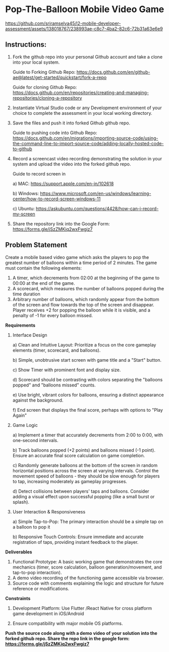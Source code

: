 


# Pop-The-Balloon Mobile Video Game


https://github.com/sriramselva45/l2-mobile-developer-assessment/assets/138018767/238993ae-c8c7-4ba2-82c6-72b31a63e6e9


## Instructions:

1. Fork the github repo into your personal Github account and take a clone into your local system.

   Guide to Forking Github Repo: https://docs.github.com/en/github-ae@latest/get-started/quickstart/fork-a-repo

   Guide for cloning Github Repo: https://docs.github.com/en/repositories/creating-and-managing-repositories/cloning-a-repository

2. Instantiate Virtual Studio code or any Development environment of your choice to complete the assessment in your local working directory.

3. Save the files and push it into forked Github github repo.

   Guide to pushing code into Github Repo: https://docs.github.com/en/migrations/importing-source-code/using-the-command-line-to-import-source-code/adding-locally-hosted-code-to-github

4. Record a screencast video recording demonstrating the solution in your system and upload the video into the forked github repo.

   Guide to record screen in

   a) MAC: https://support.apple.com/en-in/102618

   b) Windows: https://www.microsoft.com/en-us/windows/learning-center/how-to-record-screen-windows-11

   c) Ubuntu: https://askubuntu.com/questions/4428/how-can-i-record-my-screen

5. Share the repository link into the Google Form: https://forms.gle/jSzZMKiq2wxFwgiz7

## Problem Statement

Create a mobile based video game which asks the players to pop the greatest number of balloons within a time period of 2 minutes. The game must contain the following elements:

1. A timer, which decrements from 02:00 at the beginning of the game to 00:00 at the end of the game.
2. A scorecard, which measures the number of balloons popped during the time duration
3. Arbitrary number of balloons, which randomly appear from the bottom of the screen and flow towards the top of the screen and disappear. Player receives +2 for popping the balloon while it is visible, and a penalty of -1 for every balloon missed.

**Requirements**

1. Interface Design

   a) Clean and Intuitive Layout: Prioritize a focus on the core gameplay elements (timer, scorecard, and balloons).

   b) Simple, unobtrusive start screen with game title and a "Start" button.

   c) Show Timer with prominent font and display size.

   d) Scorecard should be contrasting with colors separating the "balloons popped" and "balloons missed" counts.

   e) Use bright, vibrant colors for balloons, ensuring a distinct appearance against the background.

   f) End screen that displays the final score, perhaps with options to "Play Again"

2. Game Logic

   a) Implement a timer that accurately decrements from 2:00 to 0:00, with one-second intervals.

   b) Track balloons popped (+2 points) and balloons missed (-1 point). Ensure an accurate final score calculation on game completion.

   c) Randomly generate balloons at the bottom of the screen in random horizontal positions across the screen at varying intervals. Control the movement speed of balloons - they should be slow enough for players to tap, increasing moderately as gameplay progresses.

   d) Detect collisions between players' taps and balloons. Consider adding a visual effect upon successful popping (like a small burst or splash).

3. User Interaction & Responsiveness

   a) Simple Tap-to-Pop: The primary interaction should be a simple tap on a balloon to pop it

   b) Responsive Touch Controls: Ensure immediate and accurate registration of taps, providing instant feedback to the player.

**Deliverables**

1. Functional Prototype: A basic working game that demonstrates the core mechanics (timer, score calculation, balloon generation/movement, and tap-to-pop interaction).
2. A demo video recording of the functioning game accessible via browser.
3. Source code with comments explaining the logic and structure for future reference or modifications.

**Constraints**

1. Development Platform: Use Flutter /React Native for cross platform game development in iOS/Android

2. Ensure compatibility with major mobile OS platforms.

**Push the source code along with a demo video of your solution into the forked github repo. Share the repo link in the google form: https://forms.gle/jSzZMKiq2wxFwgiz7**

